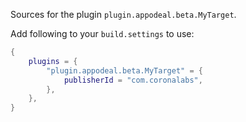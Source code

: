Sources for the plugin `plugin.appodeal.beta.MyTarget`.

Add following to your `build.settings` to use:
```lua
{
    plugins = {
        "plugin.appodeal.beta.MyTarget" = {
            publisherId = "com.coronalabs",
        },
    },
}
```
